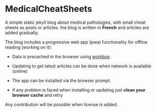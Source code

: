 # MedicalCheatSheets

A simple static jekyll blog about medical pathologies, with small cheat sheets
as posts or articles. the blog is written in **French** and articles are added gradually.


The blog includes a progressive web app (pwa) functionality for offline reading (working on it):

- Data is precached in the browser using [workbox](https://developers.google.com/web/tools/workbox/).

- Updating to get latest articles can be done when network is available (online)

- The app can be installed via the browser prompt.

- if any problem is faced when installing or updating just **clean your browser cache** and retry

Any contribution will be possible when license is added.

<!-- TODO:
- add "who can contribute" details
- fix the goddamn PWA
- add "sources used" on authors pages
- add contributing, code of conduct, license support ressources...
-->
